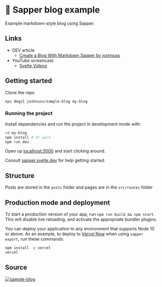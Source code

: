 # 🧩 Sapper blog example

Example markdown-style blog using Sapper.

## Links

- DEV article
  - [Create a Blog With Markdown Sapper by joshnuss](https://dev.to/joshnuss)
- YouTube screencast:
  - [Svelte Videos](https://www.youtube.com/channel/UCbrjw7dgB90XozlKUnJibug)

## Getting started

Clone the repo

```
npx degit joshnuss/sample-blog my-blog
```

### Running the project

Install dependencies and run the project in development mode with:

```bash
cd my-blog
npm install # or yarn
npm run dev
```

Open up [localhost:3000](http://localhost:3000) and start clicking around.

Consult [sapper.svelte.dev](https://sapper.svelte.dev) for help getting started.

## Structure

Posts are stored in the `posts` folder and pages are in the `src/routes` folder

## Production mode and deployment

To start a production version of your app, run `npm run build && npm start`. This will disable live reloading, and activate the appropriate bundler plugins.

You can deploy your application to any environment that supports Node 10 or above. As an example, to deploy to [Vercel Now](https://vercel.com) when using `sapper export`, run these commands:

```bash
npm install -g vercel
vercel
```

## Source

[![sample-blog](https://github-readme-stats.vercel.app/api/pin?username=joshnuss&repo=blog-template&title_color=fff&icon_color=f9f9f9&text_color=f9f9f9&bg_color=159497)](https://github.com/joshnuss/blog-template)
